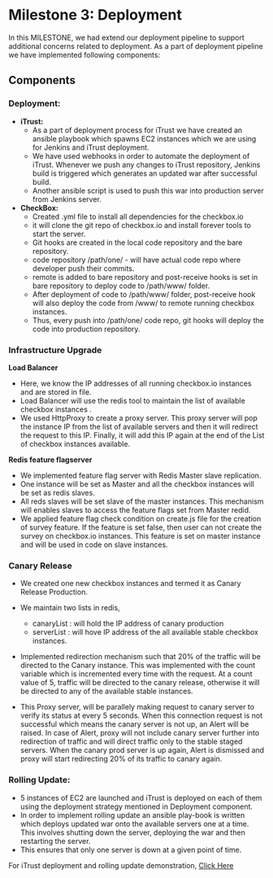# Milestone 3: Deployment

In this MILESTONE, we had extend our deployment pipeline to support additional concerns related to deployment. As a part of deployment pipeline we have implemented following components:

## **Components**

### Deployment:
  - **iTrust:**
    -  As a part of deployment process for iTrust we have created an ansible playbook which spawns EC2 instances which we are using for Jenkins and iTrust deployment.
    - We have used webhooks in order to automate the deployment of iTrust. Whenever we push any changes to iTrust repository, Jenkins build is triggered which generates an updated war after successful build.
    - Another ansible script is used to push this war into production server from Jenkins server.
  - **CheckBox:**
    - Created .yml file to install all dependencies for the checkbox.io
    - it will clone the git repo of checkbox.io and install forever tools to start the server.
    - Git hooks are created in the local code repository and the bare repository.
    - code repository /path/one/ - will have actual code repo where developer push their commits.
    - remote is added to bare repository and post-receive hooks is set in bare repository to deploy code to /path/www/ folder.
    - After deployment of code to /path/www/ folder, post-receive hook will also deploy the code from /www/ to remote running checkbox instances.
    - Thus, every push into /path/one/ code repo, git hooks will deploy the code into production repository.
    
### Infrastructure Upgrade 
**Load Balancer**
- Here, we know the IP addresses of all running checkbox.io instances and are stored in file.
- Load Balancer will use the redis tool to maintain the list of available checkbox instances .
- We used HttpProxy to create a proxy server. This proxy server will pop the instance IP from the list of available servers and then it will redirect the request to this IP. Finally, it will add this IP again at the end of the List of checkbox instances available.

**Redis feature flagserver**
- We implemented feature flag server with Redis Master slave replication.
- One instance will be set as Master and all the checkbox instances will be set as redis slaves.
-  All reds slaves will be set slave of the master instances. This mechanism will enables slaves to access the feature flags set from Master redid.
 - We applied feature flag check condition on create.js file for the creation of survey feature. If the feature is set false, then user can not create the survey on checkbox.io instances. This feature is set on master instance and will be used in code on slave instances.
 
### Canary Release 
- We created one new checkbox instances and termed it as Canary Release Production.
- We maintain two lists in redis,
  -  canaryList : will hold the IP address of canary production
  -  serverList :  will hove IP address of the all available stable checkbox instances.

- Implemented redirection mechanism such that 20% of the traffic will be directed to the Canary instance. This was implemented with the count variable which is incremented every time with the request. At a count value of 5, traffic will be directed to the canary release, otherwise it will be directed to any of the available stable instances.
- This Proxy server, will be parallely making request to canary server to verify its status at every 5 seconds. When this connection request is not successful which means the canary server is not up, an Alert will be raised. In case of Alert, proxy will not include canary server further into redirection of traffic and will direct traffic only to the stable staged servers. When the canary prod server is up again, Alert is dismissed and proxy will start redirecting 20% of its traffic to canary again.

### Rolling Update:
 - 5 instances of EC2 are launched and iTrust is deployed on each of them using the deployment strategy mentioned in Deployment component.
  - In order to implement rolling update an ansible play-book is written which deploys updated war onto the available servers one at a time. This involves shutting down the server, deploying the war and then restarting the server.
  - This ensures that only one server is down at a given point of time.

For iTrust deployment and rolling update demonstration, [Click Here](https://youtu.be/08RNE_Ie7uY)
